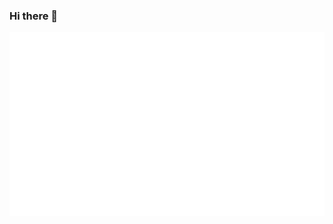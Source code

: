 ### Hi there 👋

<a href="https://github.com/ali-pakdel/readme-stats">
<img src="https://github.com/ali-pakdel/readme-stats/blob/master/generated/languages.svg#gh-dark-mode-only" />
</a>
